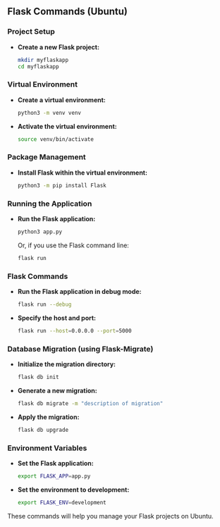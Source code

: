 ## Flask Commands (Ubuntu)

### Project Setup
- **Create a new Flask project:**
  ```sh
  mkdir myflaskapp
  cd myflaskapp
  ```

### Virtual Environment
- **Create a virtual environment:**
  ```sh
  python3 -m venv venv
  ```
- **Activate the virtual environment:**
  ```sh
  source venv/bin/activate
  ```

### Package Management
- **Install Flask within the virtual environment:**
  ```sh
  python3 -m pip install Flask
  ```

### Running the Application
- **Run the Flask application:**
  ```sh
  python3 app.py
  ```
  Or, if you use the Flask command line:
  ```sh
  flask run
  ```

### Flask Commands
- **Run the Flask application in debug mode:**
  ```sh
  flask run --debug
  ```
- **Specify the host and port:**
  ```sh
  flask run --host=0.0.0.0 --port=5000
  ```

### Database Migration (using Flask-Migrate)
- **Initialize the migration directory:**
  ```sh
  flask db init
  ```
- **Generate a new migration:**
  ```sh
  flask db migrate -m "description of migration"
  ```
- **Apply the migration:**
  ```sh
  flask db upgrade
  ```

### Environment Variables
- **Set the Flask application:**
  ```sh
  export FLASK_APP=app.py
  ```
- **Set the environment to development:**
  ```sh
  export FLASK_ENV=development
  ```

These commands will help you manage your Flask projects on Ubuntu.